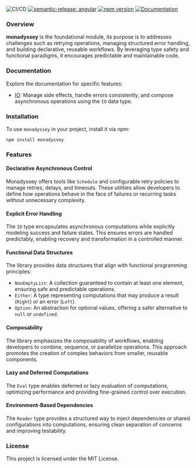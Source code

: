 ![CI/CD](https://github.com/gabriel-bornea/monadyssey/actions/workflows/release.yml/badge.svg)
[![semantic-release: angular](https://img.shields.io/badge/semantic--release-angular-e10079?logo=semantic-release)](https://github.com/semantic-release/semantic-release)
[![npm version](https://img.shields.io/npm/v/monadyssey.svg)](https://www.npmjs.com/package/monadyssey)
[![Documentation](https://img.shields.io/badge/docs-online-brightgreen)](https://github.com/gabriel-bornea/monadyssey/docs/monadyssey-core)

### Overview

**monadyssey** is the foundational module, its purpose is to addresses challenges such as retrying operations, managing 
structured error handling, and building declarative, reusable workflows. By leveraging type safety and functional 
paradigms, it encourages predictable and maintainable code.

### Documentation

Explore the documentation for specific features:

- [IO](https://github.com/gabriel-bornea/monadyssey/docs/monadyssey-core/io.md): Manage side effects, handle errors consistently, and compose asynchronous operations using the `IO` data type.

### Installation

To use `monadyssey` in your project, install it via npm:

```
npm install monadyssey
```

### Features

#### Declarative Asynchronous Control

Monadyssey offers tools like `Schedule` and configurable retry policies to manage retries, delays, and timeouts. These 
utilities allow developers to define how operations behave in the face of failures or recurring tasks without 
unnecessary complexity.

#### Explicit Error Handling

The `IO` type encapsulates asynchronous computations while explicitly modeling success and failure states. This 
ensures errors are handled predictably, enabling recovery and transformation in a controlled manner.

#### Functional Data Structures

The library provides data structures that align with functional programming principles:

* `NonEmptyList`: A collection guaranteed to contain at least one element, ensuring safe and predictable operations.
* `Either`: A type representing computations that may produce a result (`Right`) or an error (`Left`).
* `Option`: An abstraction for optional values, offering a safer alternative to `null` or `undefined`.

#### Composability

The library emphasizes the composability of workflows, enabling developers to combine, sequence, or parallelize 
operations. This approach promotes the creation of complex behaviors from smaller, reusable components.

#### Lazy and Deferred Computations

The `Eval` type enables deferred or lazy evaluation of computations, optimizing performance and providing 
fine-grained control over execution.

#### Environment-Based Dependencies

The `Reader` type provides a structured way to inject dependencies or shared configurations into computations, ensuring 
clean separation of concerns and improving testability.

### License

This project is licensed under the MIT License.

